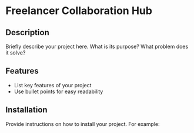 # Freelancer Collaboration Hub

## Description
Briefly describe your project here. What is its purpose? What problem does it solve?

## Features
- List key features of your project
- Use bullet points for easy readability

## Installation
Provide instructions on how to install your project. For example: